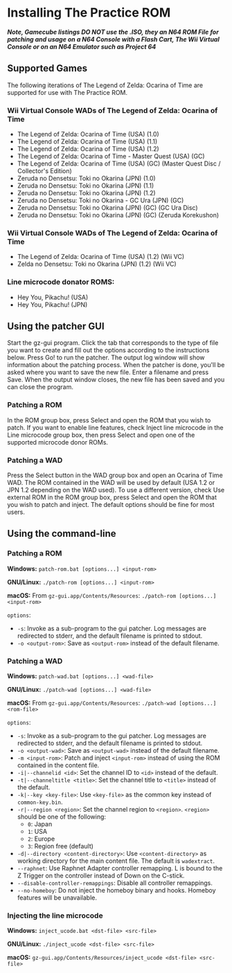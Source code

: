 # Installing The Practice ROM

***Note, Gamecube listings DO NOT use the .ISO, they an N64 ROM File for
patching and usage on a N64 Console with a Flash Cart, The Wii Virtual Console
or on an N64 Emulator such as Project 64***

## Supported Games
The following iterations of The Legend of Zelda: Ocarina of Time are supported
for use with The Practice ROM.

### Wii Virtual Console WADs of The Legend of Zelda: Ocarina of Time

-   The Legend of Zelda: Ocarina of Time (USA) (1.0)
-   The Legend of Zelda: Ocarina of Time (USA) (1.1)
-   The Legend of Zelda: Ocarina of Time (USA) (1.2)
-   The Legend of Zelda: Ocarina of Time - Master Quest (USA) (GC)
-   The Legend of Zelda: Ocarina of Time (USA) (GC) (Master Quest Disc /
Collector's Edition)
-   Zeruda no Densetsu: Toki no Okarina (JPN) (1.0)
-   Zeruda no Densetsu: Toki no Okarina (JPN) (1.1)
-   Zeruda no Densetsu: Toki no Okarina (JPN) (1.2)
-   Zeruda no Densetsu: Toki no Okarina - GC Ura (JPN) (GC)
-   Zeruda no Densetsu: Toki no Okarina (JPN) (GC) (GC Ura Disc)
-   Zeruda no Densetsu: Toki no Okarina (JPN) (GC) (Zeruda Korekushon)

### Wii Virtual Console WADs of The Legend of Zelda: Ocarina of Time

-   The Legend of Zelda: Ocarina of Time (USA) (1.2) (Wii VC)
-   Zelda no Densetsu: Toki no Okarina (JPN) (1.2) (Wii VC)

### Line microcode donator ROMS:

-   Hey You, Pikachu! (USA)
-   Hey You, Pikachu! (JPN)

## Using the patcher GUI
Start the gz-gui program. Click the tab that corresponds to the type of file
you want to create and fill out the options according to the instructions
below. Press Go! to run the patcher. The output log window will show
information about the patching process. When the patcher is done, you'll be
asked where you want to save the new file. Enter a filename and press Save.
When the output window closes, the new file has been saved and you can close
the program.

### Patching a ROM
In the ROM group box, press Select and open the ROM that you wish to patch. If
you want to enable line features, check Inject line microcode in the Line
microcode group box, then press Select and open one of the supported microcode
donor ROMs.

### Patching a WAD
Press the Select button in the WAD group box and open an Ocarina of Time WAD.
The ROM contained in the WAD will be used by default (USA 1.2 or JPN 1.2
depending on the WAD used). To use a different version, check Use external ROM
in the ROM group box, press Select and open the ROM that you wish to patch and
inject. The default options should be fine for most users.

## Using the command-line

### Patching a ROM
**Windows:** `patch-rom.bat [options...] <input-rom>`

**GNU/Linux:** `./patch-rom [options...] <input-rom>`

**macOS:** From `gz-gui.app/Contents/Resources`:
`./patch-rom [options...] <input-rom>`

`options`:

-   `-s`: Invoke as a sub-program to the gui patcher. Log messages are
    redirected to stderr, and the default filename is printed to stdout.
-   `-o <output-rom>`: Save as `<output-rom>` instead of the default filename.

### Patching a WAD
**Windows:** `patch-wad.bat [options...] <wad-file>`

**GNU/Linux:** `./patch-wad [options...] <wad-file>`

**macOS:** From `gz-gui.app/Contents/Resources`:
`./patch-wad [options...] <rom-file>`

`options`:

-   `-s`: Invoke as a sub-program to the gui patcher. Log messages are
    redirected to stderr, and the default filename is printed to stdout.
-   `-o <output-wad>`: Save as `<output-wad>` instead of the default filename.
-   `-m <input-rom>`: Patch and inject `<input-rom>` instead of using the ROM
    contained in the content file.
-   `-i|--channelid <id>`: Set the channel ID to `<id>` instead of the default.
-   `-t|--channeltitle <title>`: Set the channel title to `<title>` instead
    of the default.
-   `-k|--key <key-file>`: Use `<key-file>` as the common key instead of
    `common-key.bin`.
-   `-r|--region <region>`: Set the channel region to `<region>`. `<region>`
    should be one of the following:
    -   `0`: Japan
    -   `1`: USA
    -   `2`: Europe
    -   `3`: Region free (default)
-   `-d|--directory <content-directory>`: Use `<content-directory>` as working
    directory for the main content file. The default is `wadextract`.
-   `--raphnet`: Use Raphnet Adapter controller remapping. L is bound to the Z
    Trigger on the controller instead of Down on the C-stick.
-   `--disable-controller-remappings`: Disable all controller remappings.
-   `--no-homeboy`: Do not inject the homeboy binary and hooks. Homeboy
    features will be unavailable.

### Injecting the line microcode
**Windows:** `inject_ucode.bat <dst-file> <src-file>`

**GNU/Linux:** `./inject_ucode <dst-file> <src-file>`

**macOS:** `gz-gui.app/Contents/Resources/inject_ucode <dst-file> <src-file>`
